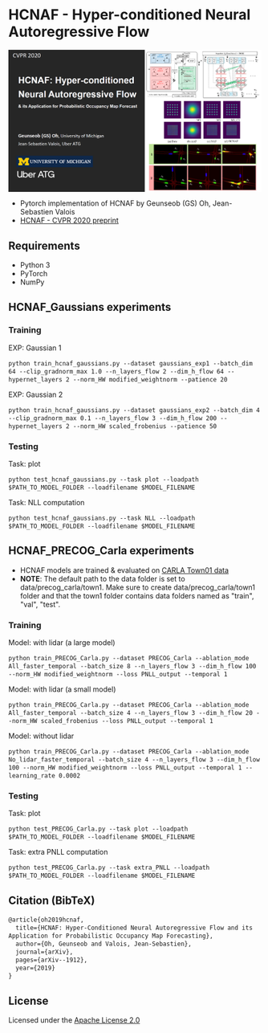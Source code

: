 # HCNAF - Hyper-conditioned Neural Autoregressive Flow

<p align="center">
<img align="middle" src="HCNAF_CVPR_presentation_frontpage.png"/>
</p>

- Pytorch implementation of HCNAF by Geunseob (GS) Oh, Jean-Sebastien Valois
- [HCNAF - CVPR 2020 preprint](https://arxiv.org/abs/1912.08111)


## Requirements
- Python 3
- PyTorch
- NumPy


## HCNAF_Gaussians experiments
### Training
EXP: Gaussian 1
```
python train_hcnaf_gaussians.py --dataset gaussians_exp1 --batch_dim 64 --clip_gradnorm_max 1.0 --n_layers_flow 2 --dim_h_flow 64 --hypernet_layers 2 --norm_HW modified_weightnorm --patience 20
```

EXP: Gaussian 2
```
python train_hcnaf_gaussians.py --dataset gaussians_exp2 --batch_dim 4 --clip_gradnorm_max 0.1 --n_layers_flow 3 --dim_h_flow 200 --hypernet_layers 2 --norm_HW scaled_frobenius --patience 50
```

### Testing
Task: plot
```
python test_hcnaf_gaussians.py --task plot --loadpath $PATH_TO_MODEL_FOLDER --loadfilename $MODEL_FILENAME
```

Task: NLL computation
```
python test_hcnaf_gaussians.py --task NLL --loadpath $PATH_TO_MODEL_FOLDER --loadfilename $MODEL_FILENAME
```


## HCNAF_PRECOG_Carla experiments
- HCNAF models are trained & evaluated on [CARLA Town01 data](https://github.com/nrhine1/precog_carla_dataset)
- **NOTE**: The default path to the data folder is set to data/precog_carla/town1. Make sure to create data/precog_carla/town1 folder and that the town1 folder contains data folders named as "train", "val", "test".

### Training
Model: with lidar (a large model)
```
python train_PRECOG_Carla.py --dataset PRECOG_Carla --ablation_mode All_faster_temporal --batch_size 8 --n_layers_flow 3 --dim_h_flow 100 --norm_HW modified_weightnorm --loss PNLL_output --temporal 1
```

Model: with lidar (a small model)
```
python train_PRECOG_Carla.py --dataset PRECOG_Carla --ablation_mode All_faster_temporal --batch_size 4 --n_layers_flow 3 --dim_h_flow 20 --norm_HW scaled_frobenius --loss PNLL_output --temporal 1
```

Model: without lidar
```
python train_PRECOG_Carla.py --dataset PRECOG_Carla --ablation_mode No_lidar_faster_temporal --batch_size 4 --n_layers_flow 3 --dim_h_flow 100 --norm_HW modified_weightnorm --loss PNLL_output --temporal 1 --learning_rate 0.0002
```

### Testing
Task: plot
```
python test_PRECOG_Carla.py --task plot --loadpath $PATH_TO_MODEL_FOLDER --loadfilename $MODEL_FILENAME
```

Task: extra PNLL computation
```
python test_PRECOG_Carla.py --task extra_PNLL --loadpath $PATH_TO_MODEL_FOLDER --loadfilename $MODEL_FILENAME
```


## Citation (BibTeX)
```
@article{oh2019hcnaf,
  title={HCNAF: Hyper-Conditioned Neural Autoregressive Flow and its Application for Probabilistic Occupancy Map Forecasting},
  author={Oh, Geunseob and Valois, Jean-Sebastien},
  journal={arXiv},
  pages={arXiv--1912},
  year={2019}
}
```


## License

Licensed under the [Apache License 2.0](LICENSE)

